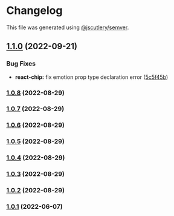 # Changelog

This file was generated using [@jscutlery/semver](https://github.com/jscutlery/semver).

## [1.1.0](https://gitlab.migoinc.com/migotv/paintbox/compare/react-chip@1.0.8...react-chip@1.1.0) (2022-09-21)


### Bug Fixes

* **react-chip:** fix emotion prop type declaration error ([5c5f45b](https://gitlab.migoinc.com/migotv/paintbox/commit/5c5f45becb414f7e7580cbc123e6e7325f930c1d))

### [1.0.8](https://gitlab.migoinc.com/migotv/paintbox/compare/react-chip@1.0.7...react-chip@1.0.8) (2022-08-29)

### [1.0.7](https://gitlab.migoinc.com/migotv/paintbox/compare/react-chip@1.0.6...react-chip@1.0.7) (2022-08-29)

### [1.0.6](https://gitlab.migoinc.com/migotv/paintbox/compare/react-chip@1.0.5...react-chip@1.0.6) (2022-08-29)

### [1.0.5](https://gitlab.migoinc.com/migotv/paintbox/compare/react-chip@1.0.4...react-chip@1.0.5) (2022-08-29)

### [1.0.4](https://gitlab.migoinc.com/migotv/paintbox/compare/react-chip@1.0.3...react-chip@1.0.4) (2022-08-29)

### [1.0.3](https://gitlab.migoinc.com/migotv/paintbox/compare/react-chip@1.0.2...react-chip@1.0.3) (2022-08-29)

### [1.0.2](https://gitlab.migoinc.com/migotv/paintbox/compare/react-chip@1.0.1...react-chip@1.0.2) (2022-08-29)

### [1.0.1](https://gitlab.migoinc.com/migotv/paintbox/compare/react-chip@1.0.0...react-chip@1.0.1) (2022-06-07)
